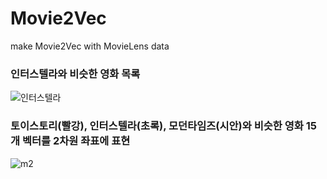 # Movie2Vec
make Movie2Vec with MovieLens data


### 인터스텔라와 비슷한 영화 목록
![인터스텔라](https://user-images.githubusercontent.com/43372042/94392128-4df9c680-0192-11eb-8cf9-91f01e8e72f4.png)

### 토이스토리(빨강), 인터스텔라(초록), 모던타임즈(시안)와 비슷한 영화 15개 벡터를 2차원 좌표에 표현
![m2](https://user-images.githubusercontent.com/43372042/94392154-5fdb6980-0192-11eb-9813-20c7bb9642b4.png)
